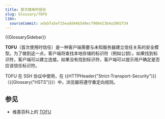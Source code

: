 ```yaml
---
title: 首次使用时信任
slug: Glossary/TOFU
l10n:
  sourceCommit: ada5fa5ef15eadd44b549ecf906423b4a2092f34
---
```


{{GlossarySidebar}}

**TOFU**（首次使用时信任）是一种客户端需要与未知服务器建立信任关系的安全模型。为了做到这一点，客户端将查找本地存储的标识符（例如公钥）。如果找到标识符，客户端可以建立连接。如果没有找到标识符，客户端可以提示用户确定是否应该信任标识符。

TOFU 在 SSH 协议中使用，在 {{HTTPHeader("Strict-Transport-Security")}}（{{Glossary("HSTS")}}）中，浏览器将遵守重定向规则。

## 参见

- 维基百科上的 [TOFU](https://en.wikipedia.org/wiki/Trust_on_first_use)
